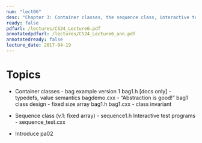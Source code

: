 ```yaml
---
num: "lect06"
desc: "Chapter 3: Container classes, the sequence class, interactive test programs, intro to pa2 "
ready: false
pdfurl: /lectures/CS24_Lecture6.pdf
annotatedpdfurl: /lectures/CS24_Lecture6_ann.pdf
annotatedready: false
lecture_date: 2017-04-19
---
```


# Topics 
* Container classes - bag example version 1
	bag1.h [docs only] - typedefs, value semantics
	bagdemo.cxx - “Abstraction is good!”
	bag1 class design - fixed size array
		bag1.h 
		bag1.cxx - class invariant

* Sequence class (v.1: fixed array) - sequence1.h
	Interactive test programs - sequence_test.cxx

* Introduce pa02



